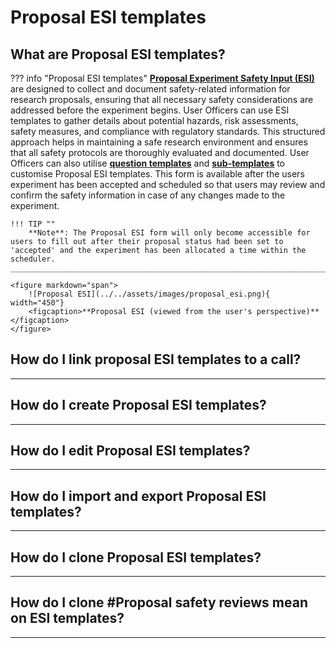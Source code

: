 # Proposal ESI templates

## **What are Proposal ESI templates?**

??? info "Proposal ESI templates" 
    [**Proposal Experiment Safety Input (ESI)**](templates/proposalESI_template.md) are designed to collect and document safety-related information for research proposals, ensuring that all necessary safety considerations are addressed before the experiment begins. User Officers can use ESI templates to gather details about potential hazards, risk assessments, safety measures, and compliance with regulatory standards. This structured approach helps in maintaining a safe research environment and ensures that all safety protocols are thoroughly evaluated and documented. User Officers can also utilise [**question templates**](templates/question_template.md) and [**sub-templates**](templates/sub_template.md) to customise Proposal ESI templates. This form is available after the users experiment has been accepted and scheduled so that users may review and confirm the safety information in case of any changes made to the experiment.

    !!! TIP ""
        **Note**: The Proposal ESI form will only become accessible for users to fill out after their proposal status had been set to 'accepted' and the experiment has been allocated a time within the scheduler.
    ______________________________________________________________________________________
    
    <figure markdown="span">  
        ![Proposal ESI](../../assets/images/proposal_esi.png){ width="450"}
        <figcaption>**Proposal ESI (viewed from the user's perspective)**</figcaption>
    </figure>

## **How do I link proposal ESI templates to a call?**

______________________________________________________________________________________

## **How do I create Proposal ESI templates?**
______________________________________________________________________________________

## **How do I edit Proposal ESI templates?**
______________________________________________________________________________________

## **How do I import and export Proposal ESI templates?**
______________________________________________________________________________________

## **How do I clone Proposal ESI templates?**
______________________________________________________________________________________

## **How do I clone #Proposal safety reviews mean on ESI templates?**
______________________________________________________________________________________

